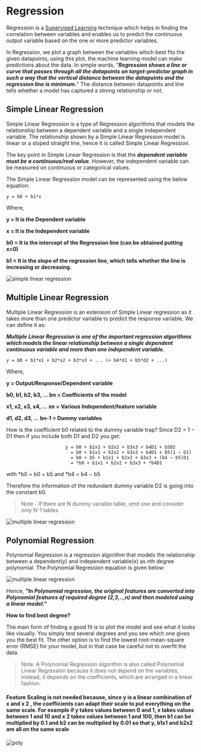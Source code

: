# Regression

Regression is a [Supervised Learning](https://en.wikipedia.org/wiki/Supervised_learning#:~:text=Supervised%20learning%20(SL)%20is%20the,on%20example%20input%2Doutput%20pairs.&text=A%20supervised%20learning%20algorithm%20analyzes,used%20for%20mapping%20new%20examples.) technique which helps in finding the correlation between variables and enables us to predict the continuous output variable based on the one or more predictor variables.

In Regression, we plot a graph between the variables which best fits the given datapoints, using this plot, the machine learning model can make predictions about the data. In simple words, "***Regression shows a line or curve that passes through all the datapoints on target-predictor graph in such a way that the vertical distance between the datapoints and the regression line is minimum.***" The distance between datapoints and line tells whether a model has captured a strong relationship or not.

## Simple Linear Regression

Simple Linear Regression is a type of Regression algorithms that models the relationship between a dependent variable and a single independent variable. The relationship shown by a Simple Linear Regression model is linear or a sloped straight line, hence it is called Simple Linear Regression.

The key point in Simple Linear Regression is that the ***dependent variable must be a continuous/real value***. However, the independent variable can be measured on continuous or categorical values.

The Simple Linear Regression model can be represented using the below equation:

```
y = b0 + b1*x 
```

Where,

**y = It is the Dependent variable**

**x = It is the Independent variable**

**b0 = It is the intercept of the Regression line (can be obtained putting x=0)**

**b1 = It is the slope of the regression line, which tells whether the line is increasing or decreasing.**


![simple linear regression](https://i.ibb.co/vxw8LsZ/Screenshot-27.png)


## Multiple Linear Regression

Multiple Linear Regression is an extension of Simple Linear regression as it takes more than one predictor variable to predict the response variable. We can define it as:

***Multiple Linear Regression is one of the important regression algorithms which models the linear relationship between a single dependent continuous variable and more than one independent variable.***

```
y = b0 + b1*x1 + b2*x2 + b3*x3 + ... (+ b4*d1 + b5*d2 + ...)
```

Where,

**y = Output/Response/Dependent variable**

**b0, b1, b2, b3, ... bn = Coefficients of the model**

**x1, x2, x3, x4, ... xn = Various Independent/feature variable**

**d1, d2, d3, ... bn-1 = Dummy variables**

How is the coefficient b0 related to the dummy variable trap?
Since D2 = 1 − D1 then if you include both D1 and D2 you get:

                          y = b0 + b1x1 + b2x2 + b3x3 + b4D1 + b5D2
                            = b0 + b1x1 + b2x2 + b3x3 + b4D1 + b5(1 − D1)
                            = b0 + b5 + b1x1 + b2x2 + b3x3 + (b4 − b5)D1
                            = *b0 + b1x1 + b2x2 + b3x3 + *b4D1
                            
with *b0 = b0 + b5 and *b4 = b4 − b5

Therefore the information of the redundant dummy variable D2 is going into the constant b0.


>Note - If there are N dummy variable table, omit one and consider only N-1 tables

![multiple linear regression](https://i.imgur.com/GHAtNx9.png)


## Polynomial Regression

Polynomial Regression is a regression algorithm that models the relationship between a dependent(y) and independent variable(x) as nth degree polynomial. The Polynomial Regression equation is given below:

![multiple linear regression](https://i.imgur.com/H9vVcQf.png)

Hence, ***"In Polynomial regression, the original features are converted into Polynomial features of required degree (2,3,..,n) and then modeled using a linear model."***

**How to find best degree?** 

The main form of finding a good fit is to plot the model and see what it looks like visually. You simply test several degrees and you see which one gives you the best fit. The other option is to find the lowest root-mean-square error (RMSE) for your model, but in that case be careful not to overfit the data.

> Note: A Polynomial Regression algorithm is also called Polynomial Linear Regression because it does not depend on the variables, instead, it depends on the coefficients, which are arranged in a linear fashion.

#### Feature Scaling is not needed because, since y is a linear combination of x and x 2 , the coefficients can adapt their scale to put everything on the same scale. For example if y takes values between 0 and 1, x takes values between 1 and 10 and x 2 takes values between 1 and 100, then b1 can be multiplied by 0.1 and b2 can be multiplied by 0.01 so that y, b1x1 and b2x2 are all on the same scale

![poly](https://i.ytimg.com/vi/2wzxzHoW-sg/maxresdefault.jpg)


